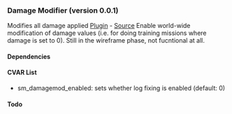 ### Damage Modifier (version 0.0.1)
Modifies all damage applied
[Plugin](plugins/damagemod.smx?raw=true) - [Source](scripting/damagemod.sp)
Enable world-wide modification of damage values (i.e. for doing training missions where damage is set to 0). Still in the wireframe phase, not fucntional at all.
#### Dependencies
#### CVAR List
 * sm_damagemod_enabled: sets whether log fixing is enabled (default: 0)
#### Todo
